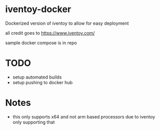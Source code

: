 #  iventoy-docker
Dockerized version of iventoy to allow for easy deployment 

all credit goes to https://www.iventoy.com/

sample docker compose is in repo

# TODO
- setup automated builds
- setup pushing to docker hub

# Notes 
- this only supports x64 and not arm based processors due to iventoy only supporting that 